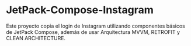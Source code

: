 # JetPack-Compose-Instagram

Este proyecto copia el login de Instagram utilizando componentes básicos de JetPack Compose, además de usar Arquitectura MVVM, RETROFIT y CLEAN ARCHITECTURE.
